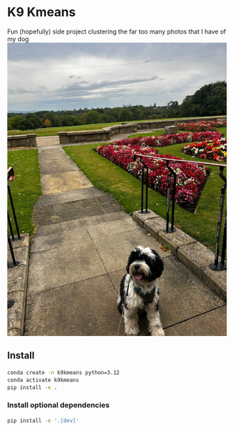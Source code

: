 # K9 Kmeans
Fun (hopefully) side project clustering the far too many photos that I have of my dog
![](Max.jpg)
## Install
```bash
conda create -n k9kmeans python=3.12
conda activate k9kmeans
pip install -e .
```

### Install optional dependencies
```bash
pip install -e '.[dev]'
```
